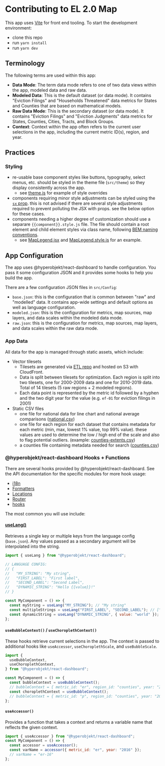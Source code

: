 # Contributing to EL 2.0 Map

This app uses [Vite](https://vitejs.dev/) for front end tooling. To start the development environment:

- clone this repo
- run `yarn install`
- run `yarn dev`

## Terminology

The following terms are used within this app:

- **Data Mode**: The term data mode refers to one of two data views within the app, modeled data and raw data.
- **Modeled Data**: This is the default dataset (or data mode). It contains "Eviction Filings" and "Households Threatened" data metrics for States and Counties that are based on mathematical models.
- **Raw Data Mode**: This is the secondary dataset (or data mode). It contains "Eviction Filings" and "Eviction Judgments" data metrics for States, Counties, Cities, Tracts, and Block Groups.
- **Context**: Context within the app often refers to the current user selections in the app, including the current metric ID(s), region, and year.

## Practices

### Styling

- re-usable base component styles like buttons, typography, select menus, etc. should be styled in the theme file (`src/theme`) so they display consistently across the app.
  - see [theme.js](https://github.com/Hyperobjekt/el-map/blob/development/src/theme.js) for example of style overrides
- components requiring minor style adjustments can be styled using the [`sx` prop](https://mui.com/system/the-sx-prop/). this is not advised if there are several style adjustments required to prevent polluting the JSX with props. see the below option for these cases.
- components needing a higher degree of customization should use a separare `{{component}}.style.js` file. The file should contain a root element and child element styles via class name, following [BEM naming conventions](http://getbem.com/naming/).
  - see [MapLegend.jsx](https://github.com/Hyperobjekt/el-map/blob/development/src/Map/components/MapLegend.jsx) and [MapLegend.style.js](https://github.com/Hyperobjekt/el-map/blob/development/src/Map/components/MapLegend.style.js) for an example.

## App Configuration

The app uses @hyperobjekt/react-dashboard to handle configuration. You pass it some configuration JSON and it provides some hooks to help you build the app.

There are a few configuration JSON files in `src/Config`:

- `base.json`: this is the configuration that is common between "raw" and "modelled" data. It contains app-wide settings and default options as well as language configuration.
- `modeled.json`: this is the configuration for metrics, map sources, map layers, and data scales within the modeled data mode.
- `raw.json`: this is the configuration for metrics, map sources, map layers, and data scales within the raw data mode.

### App Data

All data for the app is managed through static assets, which include:

- Vector tilesets
  - Tilesets are generated via [ETL repo](https://github.com/EvictionLab/map-v2-etl) and hosted on S3 with CloudFront.
  - Data is split between tilesets for optimization. Each region is split into two tilesets, one for 2000-2009 data and one for 2010-2019 data. Total of 14 tilesets (5 raw regions + 2 modeled regions).
  - Each data point is represented by the metric id followed by a hyphen and the two digit year for the value (e.g. `ef-01` for eviction filings in 2001)
- Static CSV files
  - one file for national data for line chart and national average comparisons ([national.csv](https://s3.amazonaws.com/eviction-lab-tool-data/data/us/national.csv))
  - one file for each region for each dataset that contains metadata for each metric (min, max, lowest 1% value, top 99% value). these values are used to determine the low / high end of the scale and also to flag potential outliers. (example: [counties-extents.csv](https://evictionlab.org/data/v2/modelled/extents/counties-extents.csv))
  - a counties file containing metadata needed for search ([counties.csv](https://s3.amazonaws.com/eviction-lab-tool-data/data/search/counties.csv))

### @hyperobjekt/react-dashboard Hooks + Functions

There are several hooks provided by @hyperobjekt/react-dashboard. See the API documentation for the specific modules for more hook usage:

- [i18n](https://github.com/Hyperobjekt/react-dashboard/blob/development/src/i18n/API.md)
- [Formatters](https://github.com/Hyperobjekt/react-dashboard/blob/development/src/Formatters/API.md)
- [Locations](https://github.com/Hyperobjekt/react-dashboard/blob/development/src/Locations/API.md)
- [Router](https://github.com/Hyperobjekt/react-dashboard/blob/development/src/Router/API.md)
- [hooks](https://github.com/Hyperobjekt/react-dashboard/tree/development/src/hooks)

The most common you will use include:

#### [useLang()](https://github.com/Hyperobjekt/react-dashboard/blob/development/src/i18n/API.md#uselangkeys-context--string--arraystring)

Retrieves a single key or multiple keys from the language config (`base.json`). Any values passed as a secondary argument will be interpolated into the string.

```jsx
import { useLang } from "@hyperobjekt/react-dashboard";

// LANGUAGE CONFIG:
// {
//   "MY_STRING": "My string",
//   "FIRST_LABEL": "First label",
//   "SECOND_LABEL": "Second Label",
//   "DYNAMIC_STRING": "Hello {{value}}!"
// }

const MyComponent = () => {
  const myString = useLang("MY_STRING"); // "My string"
  const multipleStrings = useLang("FIRST_LABEL", "SECOND_LABEL"); // ["First label", "Second Label"]
  const dynamicString = useLang("DYNAMIC_STRING", { value: "world" }); // hello world!
};
```

#### `useBubbleContext()` / `useChoroplethContext()`

These hooks retrieve current selections in the app. The context is passed to additional hooks like `useAccessor`, `useChoroplethScale`, and `useBubbleScale`.

```jsx
import {
  useBubbleContext,
  useChoroplethContext,
} from "@hyperobjekt/react-dashboard";

const MyComponent = () => {
  const bubbleContext = useBubbleContext();
  // bubbleContext = { metric_id: "er", region_id: "counties", year: "2016" }
  const choroplethContext = useBubbleContext();
  // bubbleContext = { metric_id: "p", region_id: "counties", year: "2016" }
};
```

#### `useAccessor()`

Provides a function that takes a context and returns a variable name that reflects the given context.

```jsx
import { useAccessor } from "@hyperobjekt/react-dashboard";
const MyComponent = () => {
  const accessor = useAccessor();
  const varName = accessor({ metric_id: "er", year: "2016" });
  // varName = "er-16"
};
```
